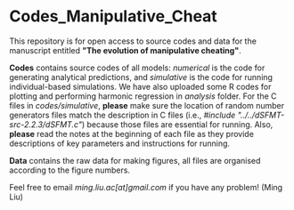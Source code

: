 # Codes_Manipulative_Cheat
This repository is for open access to source codes and data for the manuscript entitled **"The evolution of manipulative cheating"**.

**Codes** contains source codes of all models: *numerical* is the code for generating analytical predictions, and *simulative* is the code for running individual-based simulations. We have also uploaded some R codes for plotting and performing harmonic regression in *analysis* folder. For the C files in *codes/simulative*, **please** make sure the location of random number generators files match the description in C files (i.e., *#include "../../dSFMT-src-2.2.3/dSFMT.c"*) because those files are essential for running. Also, **please** read the notes at the beginning of each file as they provide descriptions of key parameters and instructions for running. 

**Data** contains the raw data for making figures, all files are organised according to the figure numbers.

Feel free to email *ming.liu.ac[at]gmail.com* if you have any problem! (Ming Liu)

